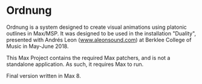 # Ordnung

Ordnung is a system designed to create visual animations using platonic outlines in Max/MSP. It was designed to be used in the installation "Duality", presented with Andrés Leon (www.aleonsound.com) at Berklee College of Music in May-June 2018.

This Max Project contains the required Max patchers, and is not a standalone application. As such, it requires Max to run. 

Final version written in Max 8.
